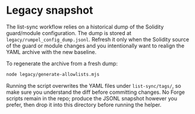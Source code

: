 # Legacy snapshot

The list-sync workflow relies on a historical dump of the Solidity guard/module configuration. The dump is stored at `legacy/rumpel_config_dump.jsonl`. Refresh it only when the Solidity source of the guard or module changes and you intentionally want to realign the YAML archive with the new baseline.

To regenerate the archive from a fresh dump:

```bash
node legacy/generate-allowlists.mjs
```

Running the script overwrites the YAML files under `list-sync/tags/`, so make sure you understand the diff before committing changes. No Forge scripts remain in the repo; produce the JSONL snapshot however you prefer, then drop it into this directory before running the helper.
